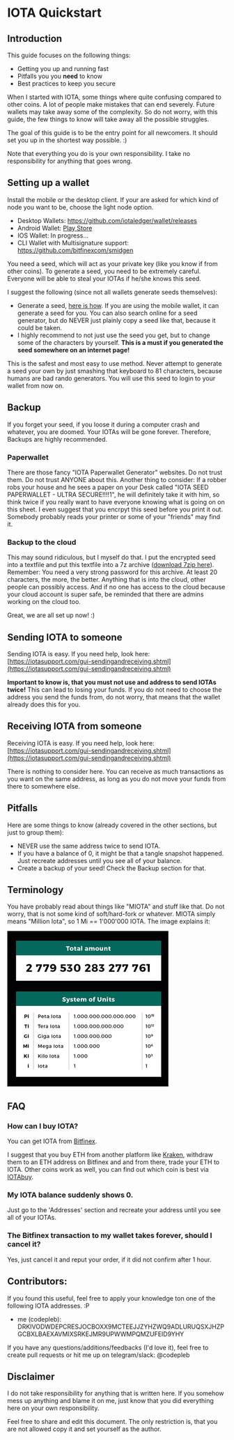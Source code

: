# IOTA Quickstart


## Introduction
This guide focuses on the following things:

- Getting you up and running fast
- Pitfalls you you **need** to know
- Best practices to keep you secure

When I started with IOTA, some things where quite confusing compared to other coins. A lot of people make mistakes that can end severely. Future wallets may take away some of the complexity. So do not worry, with this guide, the few things to know will take away all the possible struggles.

The goal of this guide is to be the entry point for all newcomers. It should set you up in the shortest way possible. :)

Note that everything you do is your own responsibility. I take no responsibility for anything that goes wrong.


## Setting up a wallet
Install the mobile or the desktop client. If your are asked for which kind of node you want to be, choose the light node option.

- Desktop Wallets: https://github.com/iotaledger/wallet/releases
- Android Wallet: [Play Store](https://play.google.com/store/apps/details?id=org.iota.wallet)
- IOS Wallet: In progress...
- CLI Wallet with Multisignature support: https://github.com/bitfinexcom/smidgen

You need a seed, which will act as your private key (like you know if from other coins). To generate a seed, you need to be extremely careful. Everyone will be able to steal your IOTAs if he/she knows this seed.

I suggest the following (since not all wallets generate seeds themselves):
- Generate a seed, [here is how](https://matthewwinstonjohnson.gitbooks.io/iota-guide-and-faq/getting-started/dl-wallet/what-is-my-seed.html). If you are using the mobile wallet, it can generate a seed for you. You can also search online for a seed generator, but do NEVER just plainly copy a seed like that, because it could be taken.
- I highly recommend to not just use the seed you get, but to change some of the characters by yourself. **This is a must if you generated the seed somewhere on an internet page!**

This is the safest and most easy to use method. Never attempt to generate a seed your own by just smashing that keyboard to 81 characters, because humans are bad rando generators.
You will use this seed to login to your wallet from now on.


## Backup
If you forget your seed, if you loose it during a computer crash and whatever, you are doomed. Your IOTAs will be gone forever. Therefore, Backups are highly recommended.

### Paperwallet
There are those fancy "IOTA Paperwallet Generator" websites. Do not trust them. Do not trust ANYONE about this. Another thing to consider: If a robber robs your house and he sees a paper on your Desk called "IOTA SEED PAPERWALLET - ULTRA SECURE!!!!1", he will definitely take it with him, so think twice if you really want to have everyone knowing what is going on on this sheet. I even suggest that you encrpyt this seed before you print it out. Somebody probably reads your printer or some of your "friends" may find it.

### Backup to the cloud
This may sound ridiculous, but I myself do that. I put the encrypted seed into a textfile and put this textfile into a 7z archive ([download 7zip here](http://7-zip.org/)). Remember: You need a very strong password for this archive. At least 20 characters, the more, the better. Anything that is into the cloud, other people can possibly access. And if no one has access to the cloud because your cloud account is super safe, be reminded that there are admins working on the cloud too.

Great, we are all set up now! :)


## Sending IOTA to someone
Sending IOTA is easy. If you need help, look here: [https://iotasupport.com/gui-sendingandreceiving.shtml](https://iotasupport.com/gui-sendingandreceiving.shtml)

**Important to know is, that you must not use and address to send IOTAs twice!** This can lead to losing your funds. If you do not need to choose the address you send the funds from, do not worry, that means that the wallet already does this for you. 


## Receiving IOTA from someone
Receiving IOTA is easy. If you need help, look here: [https://iotasupport.com/gui-sendingandreceiving.shtml](https://iotasupport.com/gui-sendingandreceiving.shtml)

There is nothing to consider here. You can receive as much transactions as you want on the same address, as long as you do not move your funds from there to somewhere else.


## Pitfalls
Here are some things to know (already covered in the other sections, but just to group them):

- NEVER use the same address twice to send IOTA.
- If you have a balance of 0, it might be that a tangle snapshot happened. Just recreate addresses until you see all of your balance.
- Create a backup of your seed! Check the Backup section for that.


## Terminology
You have probably read about things like "MIOTA" and stuff like that. Do not worry, that is not some kind of soft/hard-fork or whatever. MIOTA simply means "Million Iota", so 1 Mi == 1'000'000 IOTA. The image explains it:

![IOTA Terminology](images/iota_term.jpg)


## FAQ

### How can I buy IOTA?
You can get IOTA from [Bitfinex](https://bitfinex.com/).

I suggest that you buy ETH from another platform like [Kraken](https://www.kraken.com/), withdraw them to an ETH address on Bitfinex and and from there, trade your ETH to IOTA. Other coins work as well, you can find out which coin is best via [IOTAbuy](http://iotabuy.kowalski.gd/).

### My IOTA balance suddenly shows 0.
Just go to the 'Addresses' section and recreate your address until you see all of your IOTAs.

### The Bitfinex transaction to my wallet takes forever, should I cancel it?
Yes, just cancel it and reput your order, if it did not confirm after 1 hour.


## Contributors:
If you found this useful, feel free to apply your knowledge ton one of the following IOTA addresses. :P

- me (codepleb): DRKIVODWDEPCRESJOCBOXX9MCTEEJJZYHZWQ9ADLURUQSXJHZPGCBXLBAEXAVMIXSRKEJMR9UPWWMPQMZUFEID9YHY

If you have any questions/additions/feedbacks (I'd love it), feel free to create pull requests or hit me up on telegram/slack: @codepleb


## Disclaimer
I do not take responsibility for anything that is written here. If you somehow mess up anything and blame it on me, just know that you did everything here on your own responsibility.


Feel free to share and edit this document. The only restriction is, that you are not allowed copy it and set yourself as the author.
